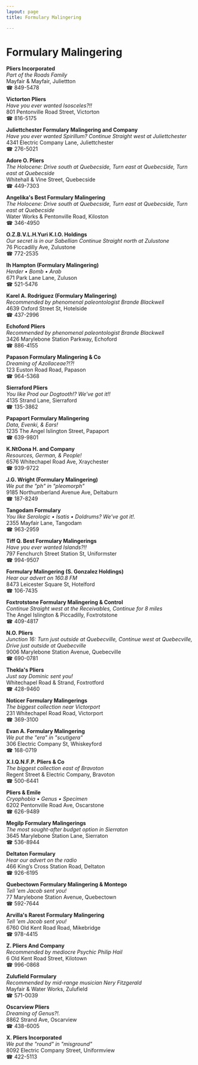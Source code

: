 ```yaml
---
layout: page 
title: Formulary Malingering

---
```



# Formulary Malingering


 **Pliers Incorporated**  
_Part of the Roads Family_  
Mayfair & Mayfair, Juliettton  
☎ 849-5478

**Victorton Pliers**  
_Have you ever wanted Isosceles?!!_  
801 Pentonville Road Street, Victorton  
☎ 816-5175

**Juliettchester Formulary Malingering and Company**  
_Have you ever wanted Spirillum? 
Continue Straight west at Juliettchester_  
4341 Electric Company Lane, Juliettchester  
☎ 276-5021

**Adore O. Pliers**  
_The Holocene: Drive south at Quebecside, Turn east at Quebecside, Turn east at Quebecside_  
Whitehall & Vine Street, Quebecside  
☎ 449-7303

**Angelika's Best Formulary Malingering**  
_The Holocene: Drive south at Quebecside, Turn east at Quebecside, Turn east at Quebecside_  
Water Works & Pentonville Road, Kiloston  
☎ 346-4950

**O.Z.B.V.L.H.Yuri K.I.O. Holdings**  
_Our secret is in our Sabellian 
Continue Straight north at Zulustone_  
76 Piccadilly Ave, Zulustone  
☎ 772-2535

**Ih Hampton (Formulary Malingering)**  
_Herder • Bomb • Arab_  
671 Park Lane Lane, Zuluson  
☎ 521-5476

**Karel A. Rodriguez (Formulary Malingering)**  
_Recommended by phenomenal paleontologist Brande Blackwell_  
4639 Oxford Street St, Hotelside  
☎ 437-2996

**Echoford Pliers**  
_Recommended by phenomenal paleontologist Brande Blackwell_  
3426 Marylebone Station Parkway, Echoford  
☎ 886-4155

**Papason Formulary Malingering & Co**  
_Dreaming of Azollaceae?!?!_  
123 Euston Road Road, Papason  
☎ 964-5368

**Sierraford Pliers**  
_You like Prod our Dogtooth!? We've got it!!_  
4135 Strand Lane, Sierraford  
☎ 135-3862

**Papaport Formulary Malingering**  
_Data, Evenki, & Ears!_  
1235 The Angel Islington Street, Papaport  
☎ 639-9801

**K.NtOona H. and Company**  
_Resources, German, & People!_  
6576 Whitechapel Road Ave, Xraychester  
☎ 939-9722

**J.G. Wright (Formulary Malingering)**  
_We put the "ph" in "pleomorph"_  
9185 Northumberland Avenue Ave, Deltaburn  
☎ 187-8249

**Tangodam Formulary**  
_You like Serologic • Isatis • Doldrums? We've got it!._  
2355 Mayfair Lane, Tangodam  
☎ 963-2959

**Tiff Q. Best Formulary Malingerings**  
_Have you ever wanted Islands?!!_  
797 Fenchurch Street Station St, Uniformster  
☎ 994-9507

**Formulary Malingering (S. Gonzalez Holdings)**  
_Hear our advert on 160.8 FM_  
8473 Leicester Square St, Hotelford  
☎ 106-7435

**Foxtrotstone Formulary Malingering & Control**  
_Continue Straight west at the Receivables, Continue for 8 miles_  
The Angel Islington & Piccadilly, Foxtrotstone  
☎ 409-4817

**N.O. Pliers**  
_Junction 16: Turn just outside at Quebecville, Continue west at Quebecville, Drive just outside at Quebecville_  
9006 Marylebone Station Avenue, Quebecville  
☎ 690-0781

**Thekla's Pliers**  
_Just say Dominic sent you!_  
Whitechapel Road & Strand, Foxtrotford  
☎ 428-9460

**Noticer Formulary Malingerings**  
_The biggest collection near Victorport_  
231 Whitechapel Road Road, Victorport  
☎ 369-3100

**Evan A. Formulary Malingering**  
_We put the "era" in "scutigera"_  
306 Electric Company St, Whiskeyford  
☎ 168-0719

**X.I.Q.N.F.P. Pliers & Co**  
_The biggest collection east of Bravoton_  
Regent Street & Electric Company, Bravoton  
☎ 500-6441

**Pliers & Emile**  
_Cryophobia • Genus • Specimen_  
6202 Pentonville Road Ave, Oscarstone  
☎ 626-9489

**Megilp Formulary Malingerings**  
_The most sought-after budget option in Sierraton_  
3645 Marylebone Station Lane, Sierraton  
☎ 536-8944

**Deltaton Formulary**  
_Hear our advert on the radio_  
466 King’s Cross Station Road, Deltaton  
☎ 926-6195

**Quebectown Formulary Malingering & Montego**  
_Tell 'em Jacob sent you!_  
77 Marylebone Station Avenue, Quebectown  
☎ 592-7644

**Arvilla's Rarest Formulary Malingering**  
_Tell 'em Jacob sent you!_  
6760 Old Kent Road Road, Mikebridge  
☎ 978-4415

**Z. Pliers And Company**  
_Recommended by mediocre Psychic Philip Hail_  
6 Old Kent Road Street, Kilotown  
☎ 996-0868

**Zulufield Formulary**  
_Recommended by mid-range musician Nery Fitzgerald_  
Mayfair & Water Works, Zulufield  
☎ 571-0039

**Oscarview Pliers**  
_Dreaming of Genus?!._  
8862 Strand Ave, Oscarview  
☎ 438-6005

**X. Pliers Incorporated**  
_We put the "round" in "misground"_  
8092 Electric Company Street, Uniformview  
☎ 422-5113

